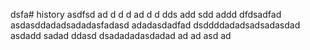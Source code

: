 dsfa# history
asdfsd
ad
d
d
d
ad
d
d
dds
add
sdd
addd
dfdsadfad
asdasddadadsadadasfadasd
adadasdadfad
dsddddadadsadsadasdad
asdadd
sadad
ddasd
dsadadadasdadad
ad
ad
asd
ad
